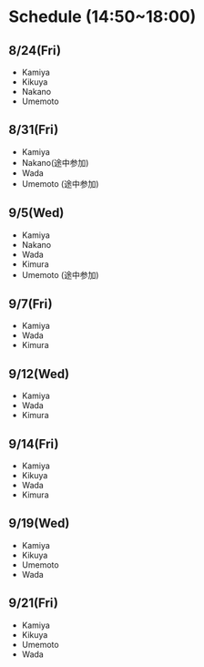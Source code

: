 # Schedule (14:50~18:00)

## 8/24(Fri)

- Kamiya
- Kikuya
- Nakano
- Umemoto

## 8/31(Fri)

- Kamiya
- Nakano(途中参加)
- Wada
- Umemoto (途中参加)

## 9/5(Wed)

- Kamiya
- Nakano
- Wada
- Kimura
- Umemoto (途中参加)

## 9/7(Fri)

- Kamiya
- Wada
- Kimura

## 9/12(Wed)

- Kamiya
- Wada
- Kimura

## 9/14(Fri)

- Kamiya
- Kikuya
- Wada
- Kimura

## 9/19(Wed)

- Kamiya
- Kikuya
- Umemoto
- Wada

## 9/21(Fri)

- Kamiya
- Kikuya
- Umemoto
- Wada
